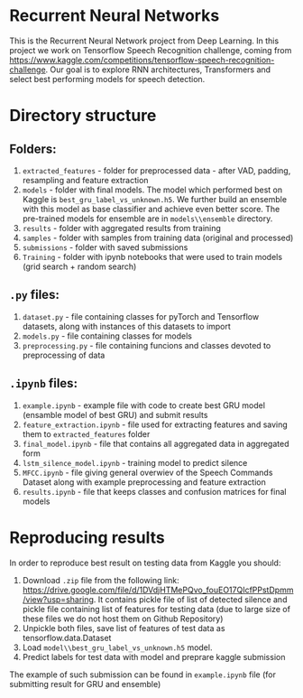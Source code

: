 # Recurrent Neural Networks

This is the Recurrent Neural Network project from Deep Learning. 
In this project we work on Tensorflow Speech Recognition challenge, coming from https://www.kaggle.com/competitions/tensorflow-speech-recognition-challenge. 
Our goal is to explore RNN architectures, Transformers and select best performing models for speech detection.

# Directory structure

## Folders:

1. `extracted_features` - folder for preprocessed data - after VAD, padding, resampling and feature extraction
2. `models` - folder with final models. The model which performed best on Kaggle is `best_gru_label_vs_unknown.h5`. We further build an ensemble with this model as base classifier and achieve even better score. The pre-trained models for ensemble are in `models\\ensemble` directory.
3. `results` - folder with aggregated results from training
4. `samples` - folder with samples from training data (original and processed)
5. `submissions` - folder with saved submissions
6. `Training` - folder with ipynb notebooks that were used to train models (grid search + random search)


## `.py` files:

1. `dataset.py` - file containing classes for pyTorch and Tensorflow datasets, along with instances of this datasets to import
2. `models.py` - file containing classes for models 
3. `preprocessing.py` - file containing funcions and classes devoted to preprocessing of data


## `.ipynb` files:

1. `example.ipynb` - example file with code to create best GRU model (ensamble model of best GRU) and submit results
2. `feature_extraction.ipynb` - file used for extracting features and saving them to `extracted_features` folder
3. `final_model.ipynb` - file that contains all aggregated data in aggregated form
4. `lstm_silence_model.ipynb` - training model to predict silence
5. `MFCC.ipynb` - file giving general overwiev of the Speech Commands Dataset along with example preprocessing and feature extraction
6. `results.ipynb` - file that keeps classes and confusion matrices for final models

# Reproducing results

In order to reproduce best result on testing data from Kaggle you should:

1. Download `.zip` file from the following link: https://drive.google.com/file/d/1DVdjHTMePQvo_fouEO17QIcfPPstDpmm/view?usp=sharing. It contains pickle file of list of detected silence and pickle file containing list of features for testing data (due to large size of these files we do not host them on Github Repository)
2. Unpickle both files, save list of features of test data as tensorflow.data.Dataset 
3. Load `model\\best_gru_label_vs_unknown.h5` model.
4. Predict labels for test data with model and preprare kaggle submission

The example of such submission can be found in `example.ipynb` file (for submitting result for GRU and ensemble)

